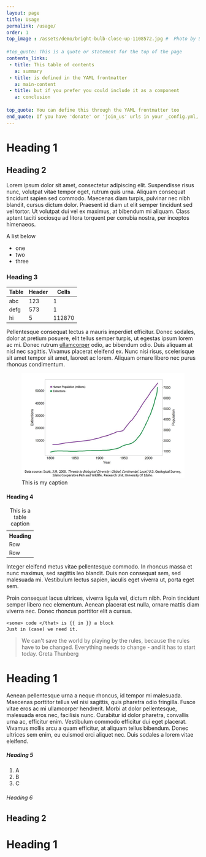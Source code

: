 ```yaml
---
layout: page
title: Usage
permalink: /usage/
order: 1
top_image : /assets/demo/bright-bulb-close-up-1108572.jpg #  Photo by Singkham from Pexels

#top_quote: This is a quote or statement for the top of the page
contents_links:
 - title: This table of contents
   a: summary
 - title: is defined in the YAML frontmatter
   a: main-content
 - title: but if you prefer you could include it as a component
   a: conclusion

top_quote: You can define this through the YAML frontmatter too
end_quote: If you have 'donate' or 'join_us' urls in your _config.yml, they will show up here as buttons
---
```


# <a name="summary"></a>Heading 1

## Heading 2

Lorem ipsum dolor sit amet, consectetur adipiscing elit. Suspendisse risus nunc, volutpat vitae tempor eget, rutrum quis urna. Aliquam consequat tincidunt sapien sed commodo. Maecenas diam turpis, pulvinar nec nibh blandit, cursus dictum dolor. Praesent id diam ut elit semper tincidunt sed vel tortor. Ut volutpat dui vel ex maximus, at bibendum mi aliquam. Class aptent taciti sociosqu ad litora torquent per conubia nostra, per inceptos himenaeos. 

A list below

* one
* two
* three


### Heading 3

Table | Header | Cells
----- | ------ | -----
abc   | 123    | 1
defg  | 573    | 1
hi    | 5      | 112870


Pellentesque consequat lectus a mauris imperdiet efficitur. Donec sodales, dolor at pretium posuere, elit tellus semper turpis, ut egestas ipsum lorem ac mi. Donec rutrum [ullamcorper]() odio, ac bibendum odio. Duis aliquam at nisl nec sagittis. Vivamus placerat eleifend ex. Nunc nisi risus, scelerisque sit amet tempor sit amet, laoreet ac lorem. Aliquam ornare libero nec purus rhoncus condimentum.

<figure>
<img src="/assets/demo/image1.png" alt="An example graph"/>
<figcaption>
This is my caption
</figcaption>
</figure>


#### Heading 4


<table>
<tr><th>Heading</th></tr>
<tr><td>Row</td></tr>
<tr><td>Row</td></tr>
<caption>This is a table caption</caption>
</table>

Integer eleifend metus vitae pellentesque commodo. In rhoncus massa et nunc maximus, sed sagittis leo blandit. Duis non consequat sem, sed malesuada mi. Vestibulum lectus sapien, iaculis eget viverra ut, porta eget sem.

Proin consequat lacus ultrices, viverra ligula vel, dictum nibh. Proin tincidunt semper libero nec elementum. Aenean placerat est nulla, ornare mattis diam viverra nec. Donec rhoncus porttitor elit a cursus. 

    <some> code </that> is {{ in }} a block
    Just in (case) we need it.

>We can't save the world by playing by the rules, because the rules have to be changed. Everything needs to change - and it has to start today.
Greta Thunberg

# <a name="main-content"></a> Heading 1

Aenean pellentesque urna a neque rhoncus, id tempor mi malesuada. Maecenas porttitor tellus vel nisi sagittis, quis pharetra odio fringilla. Fusce vitae eros ac mi ullamcorper hendrerit. Morbi at dolor pellentesque, malesuada eros nec, facilisis nunc. Curabitur id dolor pharetra, convallis urna ac, efficitur enim. Vestibulum commodo efficitur dui eget placerat. Vivamus mollis arcu a quam efficitur, at aliquam tellus bibendum. Donec ultrices sem enim, eu euismod orci aliquet nec. Duis sodales a lorem vitae eleifend. 

##### Heading 5

1. A
2. B
3. C

###### Heading 6

## Heading 2

# <a name="conclusion"></a> Heading 1

